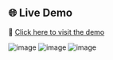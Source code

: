 ## 🌐 Live Demo  
🔗 [Click here to visit the demo](https://cavius-demo-silk.vercel.app) 

![image](https://github.com/user-attachments/assets/4c579b20-dc43-4bef-99de-1e67239e4f8c)
![image](https://github.com/user-attachments/assets/bfd4cdf9-b2ba-4bcc-83a4-3cc9a473b1e1)
![image](https://github.com/user-attachments/assets/adb9291d-60f2-49d3-86f2-b3d34d496ee4)
